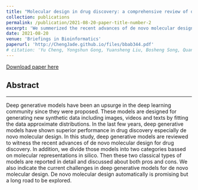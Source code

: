 ```yaml
---
title: "Molecular design in drug discovery: a comprehensive review of deep generative models"
collection: publications
permalink: /publication/2021-08-20-paper-title-number-2
excerpt: 'We summerized the recent advances of de novo molecular design for drug discovery based on various deep generative models and indicated the current challenges in deep generative models for de novo molecular design.'
date: 2021-08-20
venue: 'Briefings in Bioinformatics'
paperurl: 'http://ChengJade.github.io/files/bbab344.pdf'
# citation: 'Yu Cheng, Yongshun Gong, Yuansheng Liu, Bosheng Song, Quan Zou, Molecular design in drug discovery: a comprehensive review of deep generative models, Briefings in Bioinformatics, Volume 22, Issue 6, November 2021, bbab344, https://doi.org/10.1093/bib/bbab344.'
---
```


[Download paper here](http://YuCheng.github.io/files/bbab344.pdf)


Abstract
---
---

Deep generative models have been an upsurge in the deep learning community since they were proposed. These models are designed for generating new synthetic data including images, videos and texts by fitting the data approximate distributions. In the last few years, deep generative models have shown superior performance in drug discovery especially de novo molecular design. In this study, deep generative models are reviewed to witness the recent advances of de novo molecular design for drug discovery. In addition, we divide those models into two categories bassed on molecular representations in silico. Then these two classical types of models are reported in detail and discussed about both pros and cons. We also indicate the current challenges in deep generative models for de novo molecular design. De novo molecular design automatically is promising but a long road to be explored.




